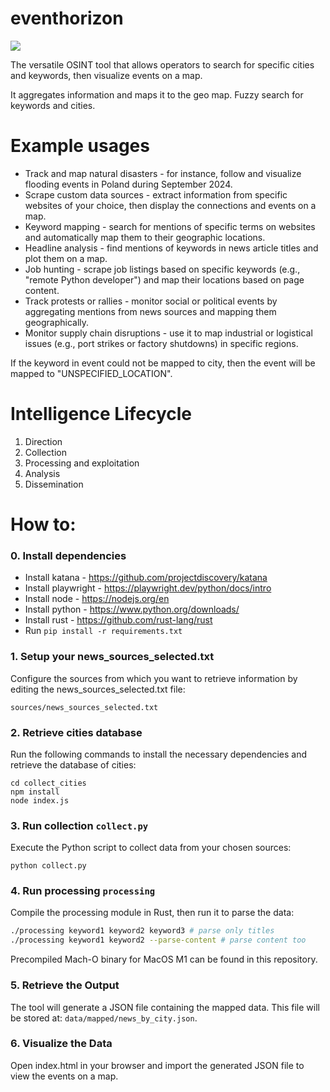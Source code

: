# eventhorizon

<img src="https://raw.githubusercontent.com/krystianbajno/eventhorizon/main/images/image.png"/>

The versatile OSINT tool that allows operators to search for specific cities and keywords, then visualize events on a map. 

It aggregates information and maps it to the geo map. Fuzzy search for keywords and cities.

# Example usages 

- Track and map natural disasters - for instance, follow and visualize flooding events in Poland during September 2024.
- Scrape custom data sources - extract information from specific websites of your choice, then display the connections and events on a map.
- Keyword mapping - search for mentions of specific terms on websites and automatically map them to their geographic locations.
- Headline analysis - find mentions of keywords in news article titles and plot them on a map.
- Job hunting - scrape job listings based on specific keywords (e.g., "remote Python developer") and map their locations based on page content.
- Track protests or rallies - monitor social or political events by aggregating mentions from news sources and mapping them geographically.
- Monitor supply chain disruptions - use it to map industrial or logistical issues (e.g., port strikes or factory shutdowns) in specific regions.

If the keyword in event could not be mapped to city, then the event will be mapped to "UNSPECIFIED_LOCATION".

# Intelligence Lifecycle
1. Direction
2. Collection
3. Processing and exploitation
4. Analysis
5. Dissemination

# How to:

### 0. Install dependencies
- Install katana - https://github.com/projectdiscovery/katana
- Install playwright - https://playwright.dev/python/docs/intro 
- Install node - https://nodejs.org/en
- Install python - https://www.python.org/downloads/
- Install rust - https://github.com/rust-lang/rust
- Run `pip install -r requirements.txt`

### 1. Setup your news_sources_selected.txt
Configure the sources from which you want to retrieve information by editing the news_sources_selected.txt file:
```
sources/news_sources_selected.txt
```

### 2. Retrieve cities database
Run the following commands to install the necessary dependencies and retrieve the database of cities:
```
cd collect_cities
npm install
node index.js
```

### 3. Run collection `collect.py`
Execute the Python script to collect data from your chosen sources:
```
python collect.py
```

### 4. Run processing `processing`
Compile the processing module in Rust, then run it to parse the data:

```bash
./processing keyword1 keyword2 keyword3 # parse only titles
./processing keyword1 keyword2 --parse-content # parse content too
```

Precompiled Mach-O binary for MacOS M1 can be found in this repository.

### 5. Retrieve the Output 
The tool will generate a JSON file containing the mapped data. This file will be stored at:
`data/mapped/news_by_city.json`.

### 6. Visualize the Data 
Open index.html in your browser and import the generated JSON file to view the events on a map.
